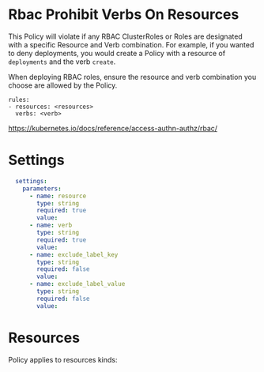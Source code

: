 # Rbac Prohibit Verbs On Resources

This Policy will violate if any RBAC ClusterRoles or Roles are designated with a specific Resource and Verb combination. For example, if you wanted to deny deployments, you would create a Policy with a resource of `deployments` and the verb `create`. 


When deploying RBAC roles, ensure the resource and verb combination you choose are allowed by the Policy. 
```
rules:
- resources: <resources>
  verbs: <verb>
```

https://kubernetes.io/docs/reference/access-authn-authz/rbac/


# Settings
```yaml
  settings:
    parameters:
      - name: resource
        type: string
        required: true
        value:
      - name: verb
        type: string
        required: true
        value:
      - name: exclude_label_key
        type: string
        required: false
        value:
      - name: exclude_label_value
        type: string
        required: false
        value:
```

# Resources
Policy applies to resources kinds:

